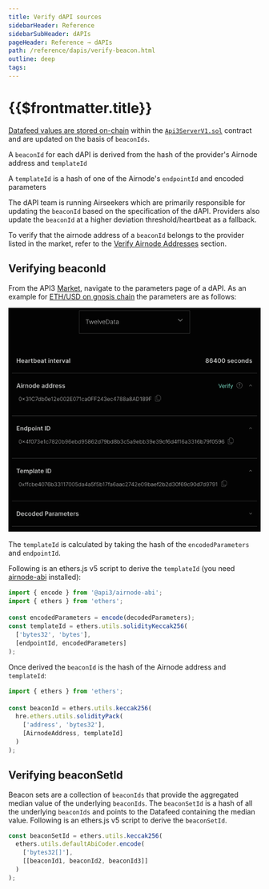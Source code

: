 ```yaml
---
title: Verify dAPI sources
sidebarHeader: Reference
sidebarSubHeader: dAPIs
pageHeader: Reference → dAPIs
path: /reference/dapis/verify-beacon.html
outline: deep
tags:
---
```


<PageHeader/>

<SearchHighlight/>

<FlexStartTag/>

# {{$frontmatter.title}}

[Datafeed values are stored on-chain](/reference/dapis/understand/#data-feeds-values-stored-on-chain)
within the
[`Api3ServerV1.sol`<ExternalLinkImage/>](https://github.com/api3dao/airnode-protocol-v1/tree/79b509f0e88a96fa4ea3cd576685051d37c9a504/contracts/api3-server-v1)
contract and are updated on the basis of `beaconIds`.

A `beaconId` for each dAPI is derived from the hash of the provider's Airnode
address and `templateId`

A `templateId` is a hash of one of the Airnode's `endpointId` and encoded
parameters

The dAPI team is running Airseekers which are primarily responsible for updating
the `beaconId` based on the specification of the dAPI. Providers also update the
`beaconId` at a higher deviation threshold/heartbeat as a fallback.

To verify that the airnode address of a `beaconId` belongs to the provider
listed in the market, refer to the
[Verify Airnode Addresses](/reference/airnode/latest/developers/verify-airnode-addresses.md)
section.

## Verifying beaconId

From the API3 [Market<externalLinkImage/>](https://market.api3.org/dapis),
navigate to the parameters page of a dAPI. As an example for
[ETH/USD on gnosis chain<externalLinkImage/>](https://market.api3.org/dapis/gnosis/ETH-USD/parameters)
the parameters are as follows:

<img src="./assets/images/dapi-parameters.png"/>

The `templateId` is calculated by taking the hash of the `encodedParameters` and
`endpointId`.

Following is an ethers.js v5 script to derive the `templateId` (you need
[airnode-abi](../airnode/latest/packages/airnode-abi.md) installed):


```javascript
import { encode } from '@api3/airnode-abi';
import { ethers } from 'ethers';

const encodedParameters = encode(decodedParameters);
const templateId = ethers.utils.solidityKeccak256(
  ['bytes32', 'bytes'],
  [endpointId, encodedParameters]
);
```

Once derived the `beaconId` is the hash of the Airnode address and `templateId`:

```javascript
import { ethers } from 'ethers';

const beaconId = ethers.utils.keccak256(
  hre.ethers.utils.solidityPack(
    ['address', 'bytes32'],
    [AirnodeAddress, templateId]
  )
);
```

## Verifying beaconSetId

Beacon sets are a collection of `beaconIds` that provide the aggregated median value of the underlying `beaconIds`. The `beaconSetId` is a hash of all the underlying `beaconIds` and points to the Datafeed
containing the median value. Following is an ethers.js v5 script to derive the `beaconSetId`.

```javascript
const beaconSetId = ethers.utils.keccak256(
  ethers.utils.defaultAbiCoder.encode(
    ['bytes32[]'],
    [[beaconId1, beaconId2, beaconId3]]
  )
);
```

<FlexEndTag/>
